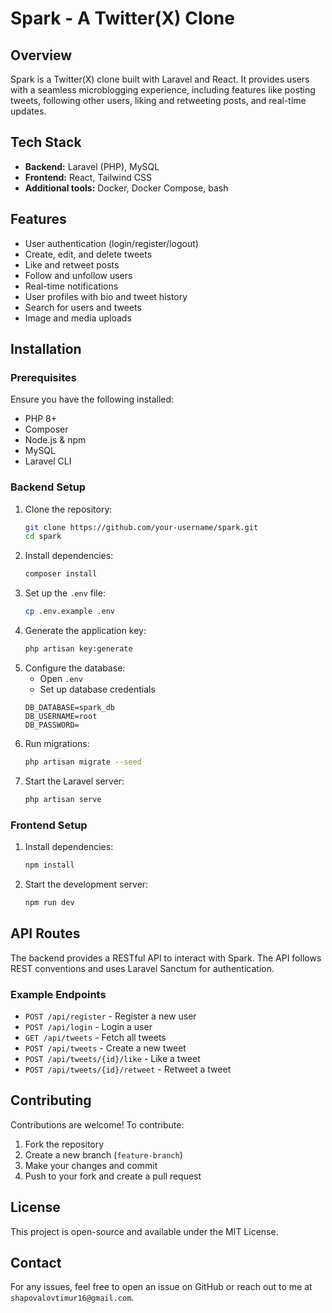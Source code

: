 # Spark - A Twitter(X) Clone

## Overview
Spark is a Twitter(X) clone built with Laravel and React. It provides users with a seamless microblogging experience, including features like posting tweets, following other users, liking and retweeting posts, and real-time updates.

## Tech Stack
- **Backend:** Laravel (PHP), MySQL
- **Frontend:** React, Tailwind CSS
- **Additional tools:** Docker, Docker Compose, bash

## Features
- User authentication (login/register/logout)
- Create, edit, and delete tweets
- Like and retweet posts
- Follow and unfollow users
- Real-time notifications
- User profiles with bio and tweet history
- Search for users and tweets
- Image and media uploads

## Installation

### Prerequisites
Ensure you have the following installed:
- PHP 8+
- Composer
- Node.js & npm
- MySQL
- Laravel CLI

### Backend Setup
1. Clone the repository:
   ```sh
   git clone https://github.com/your-username/spark.git
   cd spark
   ```
2. Install dependencies:
   ```sh
   composer install
   ```
3. Set up the `.env` file:
   ```sh
   cp .env.example .env
   ```
4. Generate the application key:
   ```sh
   php artisan key:generate
   ```
5. Configure the database:
    - Open `.env`
    - Set up database credentials
   ```env
   DB_DATABASE=spark_db
   DB_USERNAME=root
   DB_PASSWORD=
   ```
6. Run migrations:
   ```sh
   php artisan migrate --seed
   ```
7. Start the Laravel server:
   ```sh
   php artisan serve
   ```

### Frontend Setup
1. Install dependencies:
   ```sh
   npm install
   ```
2. Start the development server:
   ```sh
   npm run dev
   ```

## API Routes
The backend provides a RESTful API to interact with Spark. The API follows REST conventions and uses Laravel Sanctum for authentication.

### Example Endpoints
- `POST /api/register` - Register a new user
- `POST /api/login` - Login a user
- `GET /api/tweets` - Fetch all tweets
- `POST /api/tweets` - Create a new tweet
- `POST /api/tweets/{id}/like` - Like a tweet
- `POST /api/tweets/{id}/retweet` - Retweet a tweet

## Contributing
Contributions are welcome! To contribute:
1. Fork the repository
2. Create a new branch (`feature-branch`)
3. Make your changes and commit
4. Push to your fork and create a pull request

## License
This project is open-source and available under the MIT License.

## Contact
For any issues, feel free to open an issue on GitHub or reach out to me at `shapovalovtimur16@gmail.com`.


